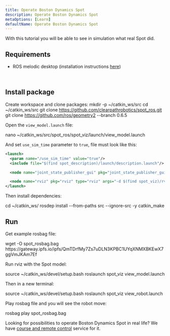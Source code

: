 ```yaml
---
title: Operate Boston Dynamics Spot
description: Operate Boston Dynamics Spot
metaOptions: [Learn]
defaultName: Operate Boston Dynamics Spot
---
```


With this tutorial you will be able to see in simulation what real Spot did.

## Requirements

* ROS melodic desktop (installation instructions [here](http://wiki.ros.org/melodic/Installation/Ubuntu))

<br/>

## Install package

Create workspace and clone packages:
<LessonCodeWrapper language="bash">
mkdir -p ~/catkin_ws/src
cd ~/catkin_ws/src
git clone https://github.com/clearpathrobotics/spot_ros.git
git clone https://github.com/ros/geometry2 --branch 0.6.5
</LessonCodeWrapper>

Open the `view_model.launch` file:

<LessonCodeWrapper language="bash" codeClass="big-code">
nano ~/catkin_ws/src/spot_ros/spot_viz/launch/view_model.launch
</LessonCodeWrapper>



And set `use_sim_time` parameter to `true`, file must look like this:

```xml
<launch>
  <param name="/use_sim_time" value="true"/>
  <include file="$(find spot_description)/launch/description.launch"/>

  <node name="joint_state_publisher_gui" pkg="joint_state_publisher_gui" type="joint_state_publisher_gui" />

  <node name="rviz" pkg="rviz" type="rviz" args="-d $(find spot_viz)/rviz/model.rviz" />
</launch>
```

Then install dependencies:

<LessonCodeWrapper language="bash">
cd ~/catkin_ws/
rosdep install --from-paths src --ignore-src -y
catkin_make
</LessonCodeWrapper>

## Run

Get example rosbag file:

<LessonCodeWrapper language="bash" codeClass="big-code">
wget -O spot_rosbag.bag https://gateway.ipfs.io/ipfs/QmTDrfMy7Zs7uDLN3KPBC1UYqXNMXBKEwX7ggVmJKAm7Ef
</LessonCodeWrapper>

Run rviz with the Spot model:

<LessonCodeWrapper language="bash">
source ~/catkin_ws/devel/setup.bash
roslaunch spot_viz view_model.launch
</LessonCodeWrapper>

Then in a new terminal:

<LessonCodeWrapper language="bash">
source ~/catkin_ws/devel/setup.bash
roslaunch spot_viz view_robot.launch
</LessonCodeWrapper>

<LessonImages imageClasses="mb" src="spot-try-it-out/spot.jpg" alt="spot_viz"/>


Play rosbag file and you will see the robot move:

<LessonCodeWrapper language="bash">
rosbag play spot_rosbag.bag
</LessonCodeWrapper>

<LessonImages imageClasses="mb" src="spot-try-it-out/spot2.jpg" alt="spot_viz"/>


Looking for possibilities to operate Boston Dynamics Spot in real life? We have [course and remote control](/online-courses/boston-dynamics-course/) service for it.